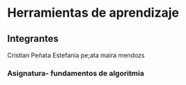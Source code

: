 # Herramientas de aprendizaje
## Integrantes
Cristian Peñata
Estefania  pe;ata
maira  mendozs
### Asignatura- fundamentos de algoritmia 
